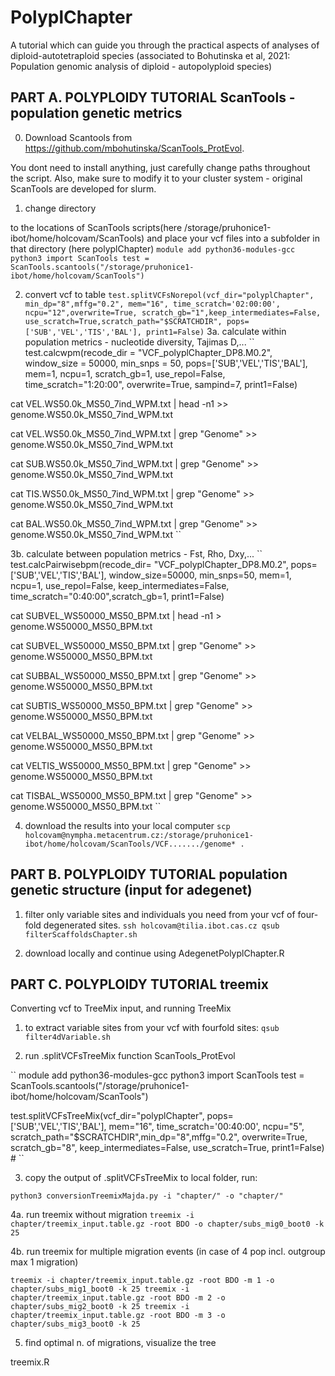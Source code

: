 # PolyplChapter
A tutorial which can guide you through the practical aspects of analyses of diploid-autotetraploid species (associated to Bohutinska et al, 2021: Population genomic analysis of diploid - autopolyploid species)


## PART A. POLYPLOIDY TUTORIAL ScanTools - population genetic metrics 

0. Download Scantools from https://github.com/mbohutinska/ScanTools_ProtEvol.

You dont need to install anything, just carefully change paths throughout the script. Also, make sure to modify it to your cluster system - original ScanTools are developed for slurm. 

1. change directory 

to the locations of ScanTools scripts(here /storage/pruhonice1-ibot/home/holcovam/ScanTools) and place your vcf files into a subfolder in that directory (here polyplChapter) 
``
module add python36-modules-gcc
python3
import ScanTools
test = ScanTools.scantools("/storage/pruhonice1-ibot/home/holcovam/ScanTools") 
``

2. convert vcf to table
``
test.splitVCFsNorepol(vcf_dir="polyplChapter", min_dp="8",mffg="0.2", mem="16", time_scratch='02:00:00', ncpu="12",overwrite=True, scratch_gb="1",keep_intermediates=False, use_scratch=True,scratch_path="$SCRATCHDIR", pops=['SUB','VEL','TIS','BAL'], print1=False)
``
3a. calculate within population metrics - nucleotide diversity, Tajimas D,...
``
test.calcwpm(recode_dir = "VCF_polyplChapter_DP8.M0.2", window_size = 50000, min_snps = 50, pops=['SUB','VEL','TIS','BAL'], mem=1, ncpu=1, scratch_gb=1, use_repol=False, time_scratch="1:20:00", overwrite=True, sampind=7, print1=False)

cat VEL.WS50.0k_MS50_7ind_WPM.txt | head -n1 >>      genome.WS50.0k_MS50_7ind_WPM.txt

cat VEL.WS50.0k_MS50_7ind_WPM.txt | grep "Genome" >> genome.WS50.0k_MS50_7ind_WPM.txt

cat SUB.WS50.0k_MS50_7ind_WPM.txt | grep "Genome" >> genome.WS50.0k_MS50_7ind_WPM.txt

cat TIS.WS50.0k_MS50_7ind_WPM.txt | grep "Genome" >> genome.WS50.0k_MS50_7ind_WPM.txt

cat BAL.WS50.0k_MS50_7ind_WPM.txt | grep "Genome" >> genome.WS50.0k_MS50_7ind_WPM.txt
``

3b. calculate between population metrics - Fst, Rho, Dxy,...
``
test.calcPairwisebpm(recode_dir= "VCF_polyplChapter_DP8.M0.2", pops=['SUB','VEL','TIS','BAL'], window_size=50000, min_snps=50, mem=1, ncpu=1, use_repol=False, keep_intermediates=False, time_scratch="0:40:00",scratch_gb=1, print1=False)

cat SUBVEL_WS50000_MS50_BPM.txt | head -n1 >       genome.WS50000_MS50_BPM.txt

cat SUBVEL_WS50000_MS50_BPM.txt | grep "Genome" >> genome.WS50000_MS50_BPM.txt

cat SUBBAL_WS50000_MS50_BPM.txt | grep "Genome" >> genome.WS50000_MS50_BPM.txt

cat SUBTIS_WS50000_MS50_BPM.txt | grep "Genome" >> genome.WS50000_MS50_BPM.txt

cat VELBAL_WS50000_MS50_BPM.txt | grep "Genome" >> genome.WS50000_MS50_BPM.txt

cat VELTIS_WS50000_MS50_BPM.txt | grep "Genome" >> genome.WS50000_MS50_BPM.txt

cat TISBAL_WS50000_MS50_BPM.txt | grep "Genome" >> genome.WS50000_MS50_BPM.txt
``

4. download the results into your local computer
``
scp holcovam@nympha.metacentrum.cz:/storage/pruhonice1-ibot/home/holcovam/ScanTools/VCF......./genome* .
``

## PART B. POLYPLOIDY TUTORIAL population genetic structure (input for adegenet) 

1. filter only variable sites and individuals you need from your vcf of four-fold degenerated sites. 
``
ssh holcovam@tilia.ibot.cas.cz
qsub filterScaffoldsChapter.sh 
``

2. download locally and continue using AdegenetPolyplChapter.R 


## PART C. POLYPLOIDY TUTORIAL treemix

Converting vcf to TreeMix input, and running TreeMix

1. to extract variable sites from your vcf with fourfold sites:
``
qsub filter4dVariable.sh 
``

2. run .splitVCFsTreeMix function ScanTools_ProtEvol  

``
module add python36-modules-gcc
python3
import ScanTools
test = ScanTools.scantools("/storage/pruhonice1-ibot/home/holcovam/ScanTools") 

test.splitVCFsTreeMix(vcf_dir="polyplChapter", pops=['SUB','VEL','TIS','BAL'], mem="16", time_scratch='00:40:00', ncpu="5", scratch_path="$SCRATCHDIR",min_dp="8",mffg="0.2", overwrite=True, scratch_gb="8", keep_intermediates=False, use_scratch=True, print1=False) #
``

3. copy the output of .splitVCFsTreeMix to local folder, run:

``
python3 conversionTreemixMajda.py -i "chapter/" -o "chapter/"
``

4a. run treemix without migration
``
treemix -i chapter/treemix_input.table.gz -root BDO -o chapter/subs_mig0_boot0 -k 25
``

4b. run treemix for multiple migration events (in case of 4 pop incl. outgroup max 1 migration)

``
treemix -i chapter/treemix_input.table.gz -root BDO -m 1 -o chapter/subs_mig1_boot0 -k 25
treemix -i chapter/treemix_input.table.gz -root BDO -m 2 -o chapter/subs_mig2_boot0 -k 25
treemix -i chapter/treemix_input.table.gz -root BDO -m 3 -o chapter/subs_mig3_boot0 -k 25
``

5. find optimal n. of migrations, visualize the tree

treemix.R 




